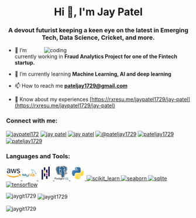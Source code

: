 
<h1 align="center">Hi 👋, I'm Jay Patel</h1>
<h3 align="center">A devout futurist keeping a keen eye on the latest in Emerging Tech, Data Science, Cricket, and more.</h3>

<img align="right" alt="coding" width="400" src="https://user-images.githubusercontent.com/55389276/140866485-8fb1c876-9a8f-4d6a-98dc-08c4981eaf70.gif">

- 🔭 I’m currently working in **Fraud Analytics Project for one of the Fintech startup.**

- 🌱 I’m currently learning **Machine Learning, AI and deep learning**

- 📫 How to reach me **pateljay1729@gmail.com**

- 📄 Know about my experiences [https://rxresu.me/jaypatel1729/jay-patel](https://rxresu.me/jaypatel1729/jay-patel)

<h3 align="left">Connect with me:</h3>
<p align="left">
<a href="https://twitter.com/jaypatel172" target="blank"><img align="center" src="https://raw.githubusercontent.com/rahuldkjain/github-profile-readme-generator/master/src/images/icons/Social/twitter.svg" alt="jaypatel172" height="30" width="40" /></a>
<a href="https://linkedin.com/in/jay patel" target="blank"><img align="center" src="https://raw.githubusercontent.com/rahuldkjain/github-profile-readme-generator/master/src/images/icons/Social/linked-in-alt.svg" alt="jay patel" height="30" width="40" /></a>
<a href="https://kaggle.com/jay patel" target="blank"><img align="center" src="https://raw.githubusercontent.com/rahuldkjain/github-profile-readme-generator/master/src/images/icons/Social/kaggle.svg" alt="jay patel" height="30" width="40" /></a>
<a href="https://medium.com/@pateljay1729" target="blank"><img align="center" src="https://raw.githubusercontent.com/rahuldkjain/github-profile-readme-generator/master/src/images/icons/Social/medium.svg" alt="@pateljay1729" height="30" width="40" /></a>
<a href="https://www.hackerrank.com/pateljay1729" target="blank"><img align="center" src="https://raw.githubusercontent.com/rahuldkjain/github-profile-readme-generator/master/src/images/icons/Social/hackerrank.svg" alt="pateljay1729" height="30" width="40" /></a>
<a href="https://www.leetcode.com/pateljay1729" target="blank"><img align="center" src="https://raw.githubusercontent.com/rahuldkjain/github-profile-readme-generator/master/src/images/icons/Social/leet-code.svg" alt="pateljay1729" height="30" width="40" /></a>
</p>

<h3 align="left">Languages and Tools:</h3>
<p align="left"> <a href="https://aws.amazon.com" target="_blank" rel="noreferrer"> <img src="https://raw.githubusercontent.com/devicons/devicon/master/icons/amazonwebservices/amazonwebservices-original-wordmark.svg" alt="aws" width="40" height="40"/> </a> <a href="https://www.mysql.com/" target="_blank" rel="noreferrer"> <img src="https://raw.githubusercontent.com/devicons/devicon/master/icons/mysql/mysql-original-wordmark.svg" alt="mysql" width="40" height="40"/> </a> <a href="https://pandas.pydata.org/" target="_blank" rel="noreferrer"> <img src="https://raw.githubusercontent.com/devicons/devicon/2ae2a900d2f041da66e950e4d48052658d850630/icons/pandas/pandas-original.svg" alt="pandas" width="40" height="40"/> </a> <a href="https://www.postgresql.org" target="_blank" rel="noreferrer"> <img src="https://raw.githubusercontent.com/devicons/devicon/master/icons/postgresql/postgresql-original-wordmark.svg" alt="postgresql" width="40" height="40"/> </a> <a href="https://www.python.org" target="_blank" rel="noreferrer"> <img src="https://raw.githubusercontent.com/devicons/devicon/master/icons/python/python-original.svg" alt="python" width="40" height="40"/> </a> <a href="https://scikit-learn.org/" target="_blank" rel="noreferrer"> <img src="https://upload.wikimedia.org/wikipedia/commons/0/05/Scikit_learn_logo_small.svg" alt="scikit_learn" width="40" height="40"/> </a> <a href="https://seaborn.pydata.org/" target="_blank" rel="noreferrer"> <img src="https://seaborn.pydata.org/_images/logo-mark-lightbg.svg" alt="seaborn" width="40" height="40"/> </a> <a href="https://www.sqlite.org/" target="_blank" rel="noreferrer"> <img src="https://www.vectorlogo.zone/logos/sqlite/sqlite-icon.svg" alt="sqlite" width="40" height="40"/> </a> <a href="https://www.tensorflow.org" target="_blank" rel="noreferrer"> <img src="https://www.vectorlogo.zone/logos/tensorflow/tensorflow-icon.svg" alt="tensorflow" width="40" height="40"/> </a> </p>

<p><img align="left" src="https://github-readme-stats.vercel.app/api/top-langs?username=jaygit1729&show_icons=true&locale=en&layout=compact" alt="jaygit1729" /></p>

<p>&nbsp;<img align="center" src="https://github-readme-stats.vercel.app/api?username=jaygit1729&show_icons=true&locale=en" alt="jaygit1729" /></p>

<p><img align="center" src="https://github-readme-streak-stats.herokuapp.com/?user=jaygit1729&" alt="jaygit1729" /></p>


